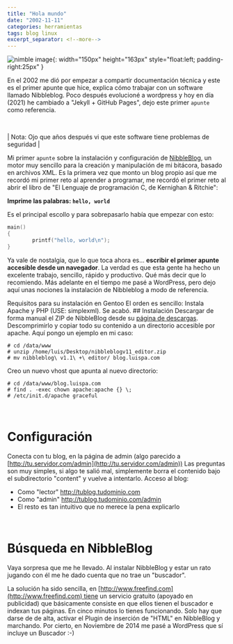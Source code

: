 ```yaml
---
title: "Hola mundo"
date: "2002-11-11"
categories: herramientas
tags: blog linux
excerpt_separator: <!--more-->
---
```


![nimble image](/assets/img/posts/logo-nibbleblog.svg){: width="150px" height="163px" style="float:left; padding-right:25px" } 

En el 2002 me dió por empezar a compartir documentación técnica y este es el primer apunte que hice, explica cómo trabajar con un software llamado Nibbleblog. Poco después evolucioné a wordpress y hoy en día (2021) he cambiado a "Jekyll + GitHub Pages", dejo este primer `apunte` como referencia. 

<br clear="left"/>
<!--more-->

| Nota: Ojo que años después vi que este software tiene problemas de seguridad |

Mi primer `apunte` sobre la instalación y configuración de [NibbleBlog](http://www.nibbleblog.com), un motor muy sencillo para la creación y manipulación de mi bitácora, basado en archivos XML. Es la primera vez que monto un blog propio así que me recordó mi primer reto al aprender a programar, me recordó el primer reto al abrir el libro de "El Lenguaje de programación C, de Kernighan & Ritchie":

**Imprime las palabras: `hello, world`**

Es el principal escollo y para sobrepasarlo había que empezar con esto: 

```c
main()
{
        printf("hello, world\n");
}
````

Ya vale de nostalgia, que lo que toca ahora es... **escribir el primer apunte accesible desde un navegador**. La verdad es que esta gente ha hecho un excelente trabajo, sencillo, rápido y productivo. Qué más decir que lo recomiendo. Más adelante en el tiempo me pasé a WordPress, pero dejo aquí unas nociones la instalación de Nibbleblog a modo de referencia.

Requisitos para su instalación en Gentoo El orden es sencillo: Instala Apache y PHP (USE: simplexml). Se acabó. ## Instalación Descargar de forma manual el ZIP de NibbleBlog desde su [página de descargas](http://www.nibbleblog.com/download/en/). Descomprimirlo y copiar todo su contenido a un directorio accesible por apache. Aquí pongo un ejemplo en mi caso:

```console
# cd /data/www
# unzip /home/luis/Desktop/nibbleblogv11_editor.zip
# mv nibbleblog\ v1.1\ +\ editor/ blog.luispa.com
```

Creo un nuevo vhost que apunta al nuevo directorio:

```console
# cd /data/www/blog.luispa.com
# find . -exec chown apache:apache {} \;
# /etc/init.d/apache graceful
```

<br/>

# Configuración

Conecta con tu blog, en la página de admin (algo parecido a [http://tu.servidor.com/admin](http://tu.servidor.com/admin)) Las preguntas son muy simples, si algo te salió mal, simplemente borra el contenido bajo el subdirectorio "content" y vuelve a intentarlo. Acceso al blog:

* Como "lector" http://tublog.tudominio.com 
* Como "admin" http://tublog.tudominio.com/admin
* El resto es tan intuitivo que no merece la pena explicarlo

<br/>

# Búsqueda en NibbleBlog

Vaya sorpresa que me he llevado. Al instalar NibbleBlog y estar un rato jugando con él me he dado cuenta que no trae un "buscador".

La solución ha sido sencilla, en [http://www.freefind.com](http://www.freefind.com) tiene un servicio gratuito (apoyado en publicidad) que básicamente consiste en que ellos tienen el buscador e indexan tus páginas. En cinco minutos lo tienes funcionando. Solo hay que darse de de alta, activar el Plugin de inserción de "HTML" en NibbleBlog y marchando. Por cierto, en Noviembre de 2014 me pasé a WordPress que sí incluye un Buscador :-)
